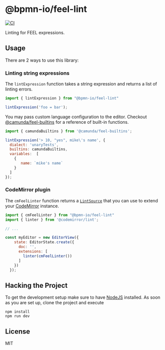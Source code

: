 # @bpmn-io/feel-lint

[![CI](https://github.com/bpmn-io/feel-lint/actions/workflows/CI.yml/badge.svg)](https://github.com/bpmn-io/feel-lint/actions/workflows/CI.yml)

Linting for FEEL expressions.

## Usage

There are 2 ways to use this library:

### Linting string expressions

The `lintExpression` function takes a string expression and returns a list of linting errors.

```javascript
import { lintExpression } from "@bpmn-io/feel-lint"

lintExpression('foo = bar');
```

You may pass custom language configuration to the editor. Checkout [@camunda/feel-builtins](https://github.com/camunda/feel-builtins) for a reference of built-in functions.

```javascript
import { camundaBuiltins } from '@camunda/feel-builtins';

lintExpression('> 10, "yes", mike\'s name', {
  dialect: 'unaryTests',
  builtins: camundaBuiltins,
  variables:  [
    {
       name: `mike's name`
    }
  ]
});
```

### CodeMirror plugin

The `cmFeelLinter` function returns a [`LintSource`](https://codemirror.net/docs/ref/#lint.LintSource) that you can use to extend your [CodeMirror](https://codemirror.net/) instance.

```javascript
import { cmFeelLinter } from "@bpmn-io/feel-lint"
import { linter } from '@codemirror/lint';

// ...

const myEditor = new EditorView({
    state: EditorState.create({
      doc: '',
      extensions: [
        linter(cmFeelLinter())
      ]
    })
  });
```


## Hacking the Project

To get the development setup make sure to have [NodeJS](https://nodejs.org/en/download/) installed.
As soon as you are set up, clone the project and execute

```
npm install
npm run dev
```

## License

MIT
